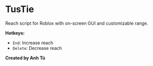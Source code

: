 
# TusTie

Reach script for Roblox with on-screen GUI and customizable range.

**Hotkeys:**
- `End`: Increase reach
- `Delete`: Decrease reach

**Created by Anh Tú**
